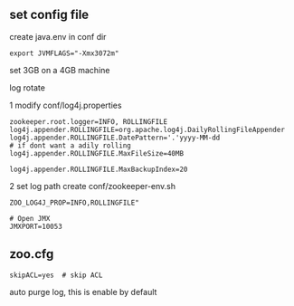 set config file
---------------
create java.env in conf dir
```
export JVMFLAGS="-Xmx3072m"
```
set 3GB on a 4GB machine

log rotate


1 modify conf/log4j.properties 
```
zookeeper.root.logger=INFO, ROLLINGFILE
log4j.appender.ROLLINGFILE=org.apache.log4j.DailyRollingFileAppender
log4j.appender.ROLLINGFILE.DatePattern='.'yyyy-MM-dd
# if dont want a adily rolling 
log4j.appender.ROLLINGFILE.MaxFileSize=40MB

log4j.appender.ROLLINGFILE.MaxBackupIndex=20
```

2 set log path
create conf/zookeeper-env.sh
```
ZOO_LOG4J_PROP=INFO,ROLLINGFILE"

# Open JMX
JMXPORT=10053
```

zoo.cfg
-------
```
skipACL=yes  # skip ACL

```
auto purge log, this is enable by default





